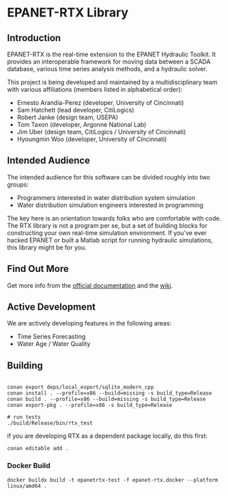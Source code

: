 EPANET-RTX Library
==================

Introduction
------------
EPANET-RTX is the real-time extension to the EPANET Hydraulic Toolkit. It provides an interoperable framework for moving data between a SCADA database, various time series analysis methods, and a hydraulic solver.

This project is being developed and maintained by a multidisciplinary team with various affiliations (members listed in alphabetical order):
 
 - Ernesto Arandia-Perez (developer, University of Cincinnati)
 - Sam Hatchett (lead developer, CitiLogics)
 - Robert Janke (design team, USEPA)
 - Tom Taxon (developer, Argonne National Lab)
 - Jim Uber (design team, CitiLogics / University of Cincinnati)
 - Hyoungmin Woo (developer, University of Cincinnati)
 
Intended Audience
-----------------
 The intended audience for this software can be divided roughly into two groups:
 
 - Programmers interested in water distribution system simulation
 - Water distribution simulation engineers interested in programming
 
 The key here is an orientation towards folks who are comfortable with code. The RTX library is not a program per se, but a set of building blocks for constructing your own real-time simulation environment. If you've ever hacked EPANET or built a Matlab script for running hydraulic simulations, this library might be for you.
 
Find Out More
------------------ 
Get more info from the [official documentation](http://OpenWaterAnalytics.github.com/epanet-rtx/) and the [wiki](https://github.com/OpenWaterAnalytics/epanet-rtx/wiki).

Active Development
------------------
We are actively developing features in the following areas:
- Time Series Forecasting
- Water Age / Water Quality


Building
--------

```

conan export deps/local_export/sqlite_modern_cpp
conan install . --profile=x86 --build=missing -s build_type=Release
conan build . --profile=x86 --build=missing -s build_type=Release
conan export-pkg . --profile=x86 -s build_type=Release

# run tests
./build/Release/bin/rtx_test
```

if you are developing RTX as a dependent package locally, do this first:

```
conan editable add .

```

### Docker Build

```
docker buildx build -t epanetrtx-test -f epanet-rtx.docker --platform linux/amd64 .
```
